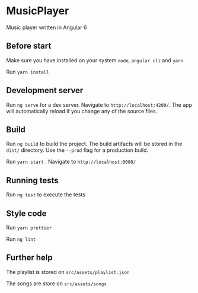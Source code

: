 # MusicPlayer

Music player written in Angular 6

## Before start

Make sure you have installed on your system `node`, `angular cli` and `yarn`

Run `yarn install`

## Development server

Run `ng serve` for a dev server. Navigate to `http://localhost:4200/`. The app will automatically reload if you change any of the source files.

## Build

Run `ng build` to build the project. The build artifacts will be stored in the `dist/` directory. Use the `--prod` flag for a production build.

Run `yarn start` . Navigate to `http://localhost:8080/`

## Running tests

Run `ng test` to execute the tests

## Style code

Run `yarn prettier`

Run `ng lint`

## Further help

The playlist is stored on `src/assets/playlist.json`

The songs are store on `src/assets/songs`
